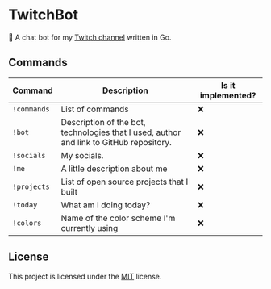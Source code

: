 # TwitchBot
🤖 A chat bot for my [Twitch channel](https://www.twitch.tv/hicaro____) written in Go.

## Commands
| Command      | Description                                                                             | Is it implemented? |
|--------------|-----------------------------------------------------------------------------------------|--------------------|
| `!commands`  | List of commands                                                                        | :x:                |
| `!bot`       | Description of the bot, technologies that I used, author and link to GitHub repository. | :x:                |
| `!socials`   | My socials.                                                                             | :x:                |
| `!me`        | A little description about me                                                           | :x:                |
| `!projects`  | List of open source projects that I built                                               | :x:                |
| `!today`     | What am I doing today?                                                                  | :x:                |
| `!colors`    | Name of the color scheme I'm currently using                                            | :x:                |

## License
This project is licensed under the [MIT](./LICENSE) license.
